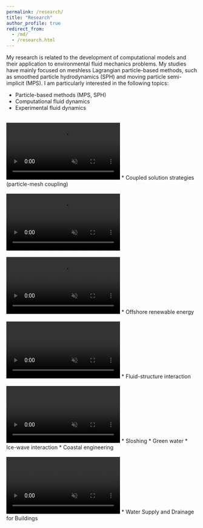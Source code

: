 ```yaml
---
permalink: /research/
title: "Research"
author_profile: true
redirect_from: 
  - /md/
  - /research.html
---
```


My research is related to the development of computational models and their application to environmental fluid mechanics problems. My studies have mainly focused on meshless Lagrangian particle-based methods, such as smoothed particle hydrodynamics (SPH) and moving particle semi-implicit (MPS). I am particularly interested in the following topics:

* Particle-based methods (MPS, SPH)
* Computational fluid dynamics
* Experimental fluid dynamics
<br/><br/>
<video src="https://user-images.githubusercontent.com/20632175/182659436-a76d0e98-0326-4cb6-be83-c766096f6ff8.mp4" playsinline autoplay muted loop controls="controls" style="max-width: 700px;">
</video>
* Coupled solution strategies (particle-mesh coupling)
<br/><br/>
<video src="https://user-images.githubusercontent.com/20632175/182657646-2b09cb45-12e0-457f-954b-a5058d8bd04a.mp4" playsinline autoplay muted loop controls="controls" style="max-width: 700px;">
</video>
<br/><br/>
<video src="https://user-images.githubusercontent.com/20632175/182654476-a57408c2-3204-4045-b068-21a994842d9b.mp4" playsinline autoplay muted loop controls="controls" style="max-width: 700px;">
</video>
* Offshore renewable energy
<br/><br/>
<video src="https://user-images.githubusercontent.com/20632175/182658603-88eea1b5-32ff-4edc-8f9d-4601403eb633.mp4" playsinline autoplay muted loop controls="controls" style="max-width: 500px;">
</video>
* Fluid-structure interaction
<br/><br/>
<video src="https://user-images.githubusercontent.com/20632175/182660794-abf94f3e-570a-414e-8e79-0c7b40aca5a8.mp4" playsinline autoplay muted loop controls="controls" style="max-width: 700px;">
</video>
* Sloshing
* Green water
<!--<br/><br/><img src='/images/sloshing_3d_exp_mps_kosh_chta.gif' width="700">-->
* Ice-wave interaction
<!--<br/><br/><img src='/images/mps_exp_4b_Try01-02-03_time.gif' width="700">-->
* Coastal engineering
<br/><br/>
<video src="https://user-images.githubusercontent.com/20632175/182658860-226d9e08-bc61-4e8e-ac4f-de887db865a7.mp4" playsinline autoplay muted loop controls="controls" style="max-width: 700px;">
</video>
* Water Supply and Drainage for Buildings